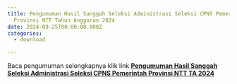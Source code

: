 ```yaml
---
title: Pengumuman Hasil Sanggah Seleksi Administrasi Seleksi CPNS Pemerintah
  Provinsi NTT Tahun Anggaran 2024
date: 2024-09-25T00:00:00.000Z
categories:
  - download

---
```


Baca pengumuman selengkapnya klik link **[Pengumuman Hasil Sanggah Seleksi Administrasi Seleksi CPNS Pemerintah Provinsi NTT TA 2024](https://bkd.nttprov.go.id/web/wp-content/uploads/2024/09/Pengumuman-Hasil-Sanggah-Seleksi-Administrasi-Seleksi-CPNS.pdf)**
